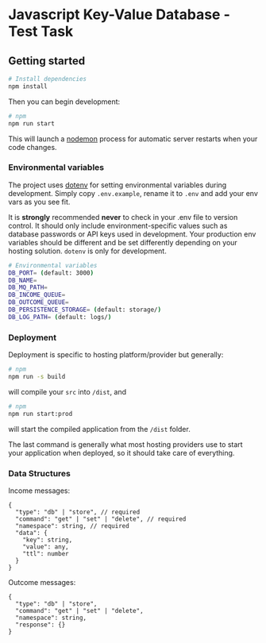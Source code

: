 # Javascript Key-Value Database - Test Task

## Getting started

```sh
# Install dependencies
npm install
```

Then you can begin development:

```sh
# npm
npm run start
```

This will launch a [nodemon](https://nodemon.io/) process for automatic server restarts when your code changes.

### Environmental variables

The project uses [dotenv](https://www.npmjs.com/package/dotenv) for setting environmental variables during development. Simply copy `.env.example`, rename it to `.env` and add your env vars as you see fit. 

It is **strongly** recommended **never** to check in your .env file to version control. It should only include environment-specific values such as database passwords or API keys used in development. Your production env variables should be different and be set differently depending on your hosting solution. `dotenv` is only for development.

```sh
# Environmental variables
DB_PORT= (default: 3000)
DB_NAME=
DB_MQ_PATH=
DB_INCOME_QUEUE=
DB_OUTCOME_QUEUE=
DB_PERSISTENCE_STORAGE= (default: storage/)
DB_LOG_PATH= (default: logs/)
```

### Deployment

Deployment is specific to hosting platform/provider but generally:

```sh
# npm
npm run -s build
```

will compile your `src` into `/dist`, and 

```sh
# npm
npm run start:prod
```

will start the compiled application from the `/dist` folder.

The last command is generally what most hosting providers use to start your application when deployed, so it should take care of everything.


### Data Structures

Income messages:

```
{
  "type": "db" | "store", // required
  "command": "get" | "set" | "delete", // required
  "namespace": string, // required
  "data": {
    "key": string,
    "value": any,
    "ttl": number
  }
}
```

Outcome messages: 

```
{
  "type": "db" | "store",
  "command": "get" | "set" | "delete",
  "namespace": string,
  "response": {}
}
```
